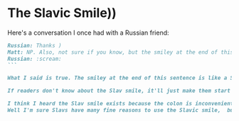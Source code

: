# The Slavic Smile))

Here's a conversation I once had with a Russian friend:
````markdown
Russian: Thanks )
Matt: NP. Also, not sure if you know, but the smiley at the end of this sentence will not be recognized as a smiley by the average European/American).
Russian: :scream:
```

What I said is true. The smiley at the end of this sentence is like a Slavic fingerprint upon a text)).  If someone uses it, we can be nearly certain that they are Russian, Belarussian, Ukranian, Kazakh et cetera. If they aren't, then they're at least someone want to imitate slavic communication))

If readers don't know about the Slav smile, it'll just make them start searching for the beginning of a parenthesis that doesn't exist. I know, it happened to me.

I think I heard the Slav smile exists because the colon is inconvenient to type on a cyrillic keyboard. That idea's supported b [this thread on stack exchange](https://russian.stackexchange.com/questions/13142/what-do-or-multiple-mean-in-an-internet-conversation), and I don't plan to research this any further.
Well I'm sure Slavs have many fine reasons to use the Slavic smile,  but it doesn't make it any less confusing to the rest of us((
